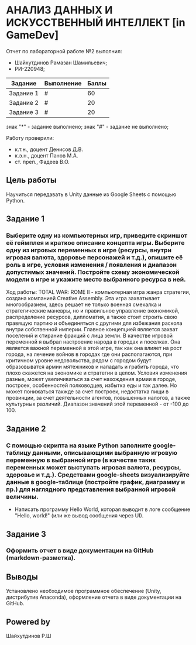 # АНАЛИЗ ДАННЫХ И ИСКУССТВЕННЫЙ ИНТЕЛЛЕКТ [in GameDev]
Отчет по лабораторной работе №2 выполнил:
- Шайхутдинов Рамазан Шамильевич;
- РИ-220948;

| Задание | Выполнение | Баллы |
| --- | --- | --- |
| Задание 1 | # | 60 |
| Задание 2 | # | 20 |
| Задание 3 | # | 20 |

знак "*" - задание выполнено; знак "#" - задание не выполнено;

Работу проверили:
- к.т.н., доцент Денисов Д.В.
- к.э.н., доцент Панов М.А.
- ст. преп., Фадеев В.О.

## Цель работы
Научиться передавать в Unity данные из Google Sheets с помощью Python.

## Задание 1
### Выберите одну из компьютерных игр, приведите скриншот её геймплея и краткое описание концепта игры. Выберите одну из игровых переменных в игре (ресурсы, внутри игровая валюта, здоровье персонажей и т.д.), опишите её роль в игре, условия изменения / появления и диапазон допустимых значений. Постройте схему экономической модели в игре и укажите место выбранного ресурса в ней.

Ход работы:
TOTAL WAR: ROME II - компьютерная игра жанра стратегии, создана компанией Creative Assembly. Эта игра захватывает многообразием, здесь решает не только военная смекалка и стратегические маневры, но и правильное управление экономикой, распределение ресурсов, дипломатия, а также стоит строить свою правящую партию и объединяться с другими для избежания раскола внутри собственной империи. Главное концепцией является захват поселений и стирание фракций с лица земли. В качестве игровой переменной я выбрал настроение народа в городах и поселках. Она является важной переменной в этой игре, так как она влияет на рост города, на лечение войнов в городах где они располагаются, при критичном уровне недовольства, рядом с городом будут образовыватся армии мятежников и нападать и грабить города, что плохо скажется на экономике и стратегии в целом. Условия изменения разные, может увеличиваться за счет нахождения армии в городе, построек, особенностей полководцев, избытка еды и так далее. Но может понижаться такжде за счет построек, недостатка пищи в провинции, за счет деятельности агентов, повышенных налогов, а также культурных различий.
Диапазон значений этой переменной - от -100 до 100.

## Задание 2
### С помощью скрипта на языке Python заполните google-таблицу данными, описывающими выбранную игровую переменную в выбранной игре (в качестве таких переменных может выступать игровая валюта, ресурсы, здоровье и т.д.). Средствами google-sheets визуализируйте данные в google-таблице (постройте график, диаграмму и пр.) для наглядного представления выбранной игровой величины.

- Написать программу Hello World, которая выводит в логе сообщение "Hello, world!" (или же вывод сообщения через UI).

## Задание 3
### Оформить отчет в виде документации на GitHub (markdown-разметка).


## Выводы
Установлено необходимое программное обеспечение (Unity, дистрибутив Anaconda), оформление отчета в виде документации на GitHub.

## Powered by
Шайхутдинов Р.Ш
